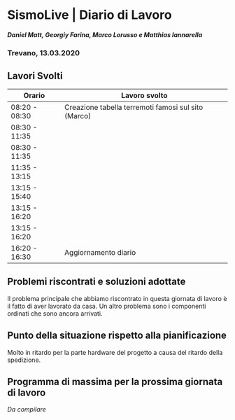 # SismoLive | Diario di Lavoro
##### Daniel Matt, Georgiy Farina, Marco Lorusso e Matthias Iannarella
### Trevano, 13.03.2020

## Lavori Svolti
|Orario          |Lavoro svolto                 |
|--------------  |------------------------------|
|08:20 - 08:30 | Creazione tabella terremoti famosi sul sito (Marco)|
|08:30 - 11:35 | |
|08:30 - 11:35 | |
|11:35 - 13:15 | |
|13:15 - 15:40 | |
|13:15 - 16:20 | |
|13:15 - 16:20 | |
|16:20 - 16:30 | Aggiornamento diario|

##  Problemi riscontrati e soluzioni adottate
Il problema principale che abbiamo riscontrato in questa giornata di lavoro è il fatto di aver lavorato da casa.
Un altro problema sono i componenti ordinati che sono ancora arrivati.

##  Punto della situazione rispetto alla pianificazione
Molto in ritardo per la parte hardware del progetto a causa del ritardo della spedizione.

## Programma di massima per la prossima giornata di lavoro
*Da compilare*
